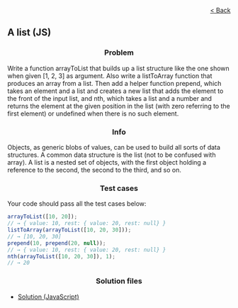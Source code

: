 <p align="right">
  <a href="../home.md">< Back</a>
</p>

<h2>A list (JS)</h2>

<h3 align="center">Problem</h3>

<p>Write a function arrayToList that builds up a list structure like the one shown when given [1, 2, 3] as argument. Also write a listToArray function that produces an array from a list. Then add a helper function prepend, which takes an element and a list and creates a new list that adds the element to the front of the input list, and nth, which takes a list and a number and returns the element at the given position in the list (with zero referring to the first element) or undefined when there is no such element.</p>

<h3 align="center">Info</h3>

<p>Objects, as generic blobs of values, can be used to build all sorts of data structures. A common data structure is the list (not to be confused with array). A list is a nested set of objects, with the first object holding a reference to the second, the second to the third, and so on.</p>

<h3 align="center">Test cases</h3>

<p>Your code should pass all the test cases below:</p>

```js
arrayToList([10, 20]);
// → { value: 10, rest: { value: 20, rest: null} }
listToArray(arrayToList([10, 20, 30]));
// → [10, 20, 30]
prepend(10, prepend(20, null));
// → { value: 10, rest: { value: 20, rest: null} }
nth(arrayToList([10, 20, 30]), 1);
// → 20
```

<h3 align="center">Solution files</h3>

- [Solution (JavaScript)](./solution.js)